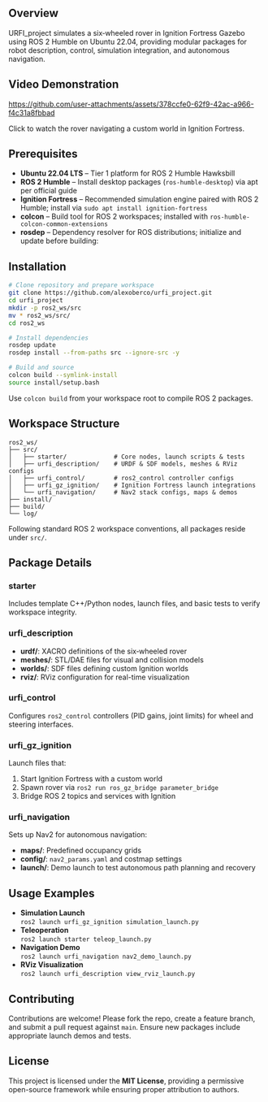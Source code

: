 ## Overview
URFI_project simulates a six‑wheeled rover in Ignition Fortress Gazebo using ROS 2 Humble on Ubuntu 22.04, providing modular packages for robot description, control, simulation integration, and autonomous navigation&#8203;.

## Video Demonstration


https://github.com/user-attachments/assets/378ccfe0-62f9-42ac-a966-f4c31a8fbbad



Click to watch the rover navigating a custom world in Ignition Fortress&#8203;.

## Prerequisites
- **Ubuntu 22.04 LTS** – Tier 1 platform for ROS 2 Humble Hawksbill&#8203;
- **ROS 2 Humble** – Install desktop packages (`ros-humble-desktop`) via apt per official guide&#8203; 
- **Ignition Fortress** – Recommended simulation engine paired with ROS 2 Humble; install via `sudo apt install ignition-fortress`&#8203;
- **colcon** – Build tool for ROS 2 workspaces; installed with `ros-humble-colcon-common-extensions`  
- **rosdep** – Dependency resolver for ROS distributions; initialize and update before building&#8203;:

## Installation
```bash
# Clone repository and prepare workspace
git clone https://github.com/alexoberco/urfi_project.git
cd urfi_project
mkdir -p ros2_ws/src
mv * ros2_ws/src/
cd ros2_ws

# Install dependencies
rosdep update
rosdep install --from-paths src --ignore-src -y

# Build and source
colcon build --symlink-install
source install/setup.bash
```
Use `colcon build` from your workspace root to compile ROS 2 packages.

## Workspace Structure
```
ros2_ws/
├── src/
│   ├── starter/             # Core nodes, launch scripts & tests
│   ├── urfi_description/    # URDF & SDF models, meshes & RViz configs
│   ├── urfi_control/        # ros2_control controller configs
│   ├── urfi_gz_ignition/    # Ignition Fortress launch integrations
│   └── urfi_navigation/     # Nav2 stack configs, maps & demos
├── install/
├── build/
└── log/
```
Following standard ROS 2 workspace conventions, all packages reside under `src/`&#8203;.

## Package Details
### starter  
Includes template C++/Python nodes, launch files, and basic tests to verify workspace integrity.

### urfi_description  
- **urdf/**: XACRO definitions of the six‑wheeled rover  
- **meshes/**: STL/DAE files for visual and collision models  
- **worlds/**: SDF files defining custom Ignition worlds  
- **rviz/**: RViz configuration for real-time visualization  

### urfi_control  
Configures `ros2_control` controllers (PID gains, joint limits) for wheel and steering interfaces&#8203;.

### urfi_gz_ignition  
Launch files that:  
1. Start Ignition Fortress with a custom world  
2. Spawn rover via `ros2 run ros_gz_bridge parameter_bridge`  
3. Bridge ROS 2 topics and services with Ignition&#8203;

### urfi_navigation  
Sets up Nav2 for autonomous navigation:  
- **maps/**: Predefined occupancy grids  
- **config/**: `nav2_params.yaml` and costmap settings  
- **launch/**: Demo launch to test autonomous path planning and recovery  

## Usage Examples
- **Simulation Launch**  
  `ros2 launch urfi_gz_ignition simulation_launch.py`  
- **Teleoperation**  
  `ros2 launch starter teleop_launch.py`  
- **Navigation Demo**  
  `ros2 launch urfi_navigation nav2_demo_launch.py`  
- **RViz Visualization**  
  `ros2 launch urfi_description view_rviz_launch.py`  

## Contributing
Contributions are welcome! Please fork the repo, create a feature branch, and submit a pull request against `main`. Ensure new packages include appropriate launch demos and tests&#8203;.

## License
This project is licensed under the **MIT License**, providing a permissive open-source framework while ensuring proper attribution to authors&#8203;.
